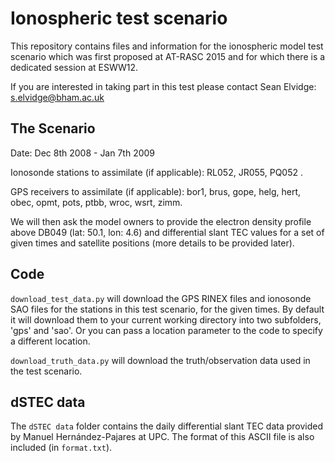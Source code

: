 # Ionospheric test scenario

This repository contains files and information for the ionospheric model test scenario which was first proposed at AT-RASC 2015 and for which there is a dedicated session at ESWW12.

If you are interested in taking part in this test please contact Sean Elvidge: s.elvidge@bham.ac.uk

## The Scenario
Date: Dec 8th 2008 - Jan 7th 2009

Ionosonde stations to assimilate (if applicable): RL052, JR055, PQ052 .

GPS receivers to assimilate (if applicable): bor1, brus, gope, helg, hert, obec, opmt, pots, ptbb, wroc, wsrt, zimm.

We will then ask the model owners to provide the electron density profile above DB049 (lat: 50.1, lon: 4.6) and differential slant TEC values for a set of given times and satellite positions (more details to be provided later).

## Code
`download_test_data.py` will download the GPS RINEX files and ionosonde SAO files for the stations in this test scenario, for the given times. By default it will download them to your current working directory into two subfolders, 'gps' and 'sao'. Or you can pass a location parameter to the code to specify a different location.

`download_truth_data.py` will download the truth/observation data used in the test scenario.

## dSTEC data
The `dSTEC data` folder contains the daily differential slant TEC data provided by Manuel Hernández-Pajares at UPC. The format of this ASCII file is also included (in `format.txt`).

